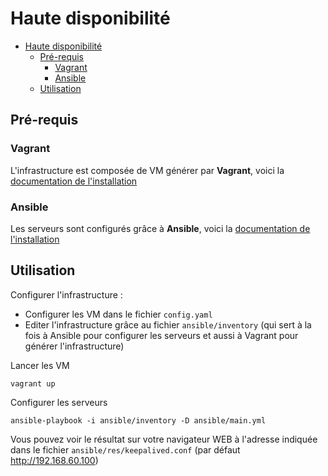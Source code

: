 # Haute disponibilité

- [Haute disponibilité](#haute-disponibilité)
  - [Pré-requis](#pré-requis)
    - [Vagrant](#vagrant)
    - [Ansible](#ansible)
  - [Utilisation](#utilisation)



## Pré-requis

### Vagrant
L'infrastructure est composée de VM générer par **Vagrant**, voici la [documentation de l'installation](https://developer.hashicorp.com/vagrant/downloads)


### Ansible
Les serveurs sont configurés grâce à **Ansible**, voici la [documentation de l'installation](https://docs.ansible.com/ansible/latest/installation_guide/intro_installation.html)

## Utilisation
Configurer l'infrastructure :
- Configurer les VM dans le fichier `config.yaml`
- Editer l'infrastructure grâce au fichier `ansible/inventory` (qui sert à la fois à Ansible pour configurer les serveurs et aussi à Vagrant pour générer l'infrastructure)

Lancer les VM
```
vagrant up
```

Configurer les serveurs
```
ansible-playbook -i ansible/inventory -D ansible/main.yml
```

Vous pouvez voir le résultat sur votre navigateur WEB à l'adresse indiquée dans le fichier `ansible/res/keepalived.conf` (par défaut http://192.168.60.100)